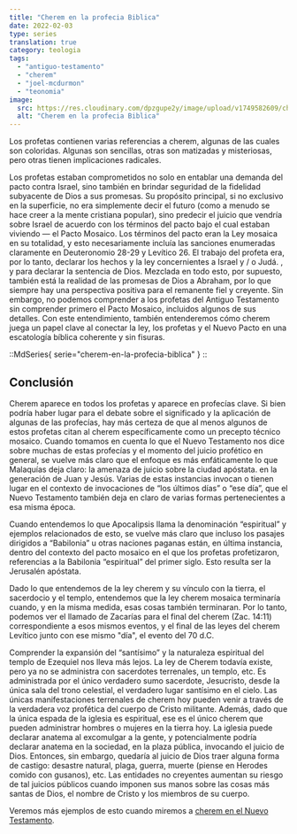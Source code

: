 ```yaml
---
title: "Cherem en la profecia Biblica"
date: 2022-02-03
type: series
translation: true
category: teologia
tags:
  - "antiguo-testamento"
  - "cherem"
  - "joel-mcdurmon"
  - "teonomia"
image:
  src: https://res.cloudinary.com/dpzgupe2y/image/upload/v1749582609/cherem-profecia_jqbj7j.png
  alt: "Cherem en la profecia Biblica"
---
```


Los profetas contienen varias referencias a cherem, algunas de las cuales son coloridas. Algunas son sencillas, otras son matizadas y misteriosas, pero otras tienen implicaciones radicales.

Los profetas estaban comprometidos no solo en entablar una demanda del pacto contra Israel, sino también en brindar seguridad de la fidelidad subyacente de Dios a sus promesas. Su propósito principal, si no exclusivo en la superficie, no era simplemente decir el futuro (como a menudo se hace creer a la mente cristiana popular), sino predecir el juicio que vendría sobre Israel de acuerdo con los términos del pacto bajo el cual estaban viviendo — el Pacto Mosaico. Los términos del pacto eran la Ley mosaica en su totalidad, y esto necesariamente incluía las sanciones enumeradas claramente en Deuteronomio 28-29 y Levítico 26. El trabajo del profeta era, por lo tanto, declarar los hechos y la ley concernientes a Israel y / o Judá. , y para declarar la sentencia de Dios. Mezclada en todo esto, por supuesto, también está la realidad de las promesas de Dios a Abraham, por lo que siempre hay una perspectiva positiva para el remanente fiel y creyente. Sin embargo, no podemos comprender a los profetas del Antiguo Testamento sin comprender primero el Pacto Mosaico, incluidos algunos de sus detalles. Con este entendimiento, también entenderemos cómo cherem juega un papel clave al conectar la ley, los profetas y el Nuevo Pacto en una escatología bíblica coherente y sin fisuras.

::MdSeries{ serie="cherem-en-la-profecia-biblica" }
::

## Conclusión

Cherem aparece en todos los profetas y aparece en profecías clave. Si bien podría haber lugar para el debate sobre el significado y la aplicación de algunas de las profecías, hay más certeza de que al menos algunos de estos profetas citan al cherem específicamente como un precepto técnico mosaico. Cuando tomamos en cuenta lo que el Nuevo Testamento nos dice sobre muchas de estas profecías y el momento del juicio profético en general, se vuelve más claro que el enfoque es más enfáticamente lo que Malaquías deja claro: la amenaza de juicio sobre la ciudad apóstata. en la generación de Juan y Jesús. Varias de estas instancias invocan o tienen lugar en el contexto de invocaciones de “los últimos días” o “ese día”, que el Nuevo Testamento también deja en claro de varias formas pertenecientes a esa misma época.

Cuando entendemos lo que Apocalipsis llama la denominación “espiritual” y ejemplos relacionados de esto, se vuelve más claro que incluso los pasajes dirigidos a “Babilonia” u otras naciones paganas están, en última instancia, dentro del contexto del pacto mosaico en el que los profetas profetizaron, referencias a la Babilonia “espiritual” del primer siglo. Esto resulta ser la Jerusalén apóstata.

Dado lo que entendemos de la ley cherem y su vínculo con la tierra, el sacerdocio y el templo, entendemos que la ley cherem mosaica terminaría cuando, y en la misma medida, esas cosas también terminaran. Por lo tanto, podemos ver el llamado de Zacarías para el final del cherem (Zac. 14:11) correspondiente a esos mismos eventos, y el final de las leyes del cherem Levítico junto con ese mismo "día", el evento del 70 d.C.

Comprender la expansión del “santísimo” y la naturaleza espiritual del templo de Ezequiel nos lleva más lejos. La ley de Cherem todavía existe, pero ya no se administra con sacerdotes terrenales, un templo, etc. Es administrada por el único verdadero sumo sacerdote, Jesucristo, desde la única sala del trono celestial, el verdadero lugar santísimo en el cielo. Las únicas manifestaciones terrenales de cherem hoy pueden venir a través de la verdadera voz profética del cuerpo de Cristo militante. Además, dado que la única espada de la iglesia es espiritual, ese es el único cherem que pueden administrar hombres o mujeres en la tierra hoy. La iglesia puede declarar anatema al excomulgar a la gente, y potencialmente podría declarar anatema en la sociedad, en la plaza pública, invocando el juicio de Dios. Entonces, sin embargo, quedaría al juicio de Dios traer alguna forma de castigo: desastre natural, plaga, guerra, muerte (piense en Herodes comido con gusanos), etc. Las entidades no creyentes aumentan su riesgo de tal juicios públicos cuando imponen sus manos sobre las cosas más santas de Dios, el nombre de Cristo y los miembros de su cuerpo.

Veremos más ejemplos de esto cuando miremos a [cherem en el Nuevo Testamento](/articulos/introduccion-a-cherem).
